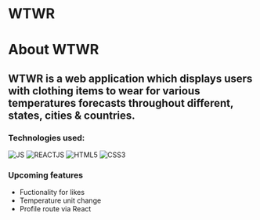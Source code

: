 # WTWR

# About WTWR

## WTWR is a web application which displays users with clothing items to wear for various temperatures forecasts throughout different, states, cities & countries.

### Technologies used:
![JS](https://img.shields.io/badge/JavaScript-323330?style=for-the-badge&logo=javascript&logoColor=F7DF1E)
![REACTJS](https://img.shields.io/badge/React-20232A?style=for-the-badge&logo=react&logoColor=61DAFB)
![HTML5](https://img.shields.io/badge/HTML5-E34F26?style=for-the-badge&logo=html5&logoColor=white)
![CSS3](https://img.shields.io/badge/CSS3-1572B6?style=for-the-badge&logo=css3&logoColor=white)

### Upcoming features

- Fuctionality for likes
- Temperature unit change
- Profile route via React

